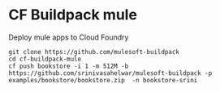CF Buildpack mule
=================

Deploy mule apps to Cloud Foundry

```
git clone https://github.com/mulesoft-buildpack
cd cf-buildpack-mule
cf push bookstore -i 1 -m 512M -b https://github.com/srinivasahelwar/mulesoft-buildpack -p examples/bookstore/bookstore.zip  -n bookstore-srini
```
